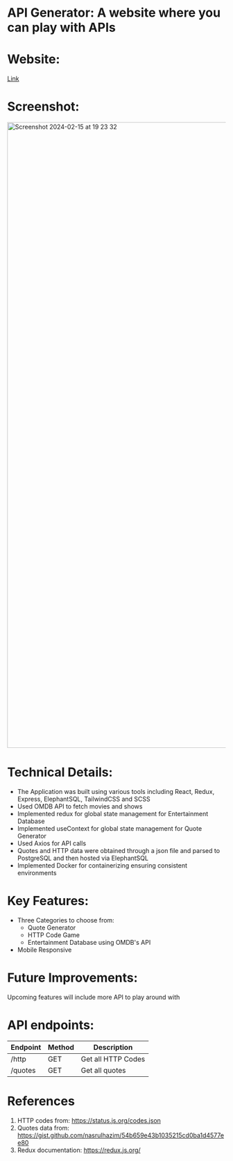 # API Generator: A website where you can play with APIs

# Website:

<a href="https://api-generator-frontend.vercel.app/" target="_blank">Link</a>

# Screenshot:

<img width="1440" alt="Screenshot 2024-02-15 at 19 23 32" src="https://github.com/badri119/API-Generator/assets/90651004/c7d74d83-c016-40c5-bc9f-98fe6a46c58c">


# Technical Details:

- The Application was built using various tools including React, Redux, Express, ElephantSQL, TailwindCSS and SCSS
- Used OMDB API to fetch movies and shows
- Implemented redux for global state management for Entertainment Database
- Implemented useContext for global state management for Quote Generator
- Used Axios for API calls
- Quotes and HTTP data were obtained through a json file and parsed to PostgreSQL and then hosted via ElephantSQL
- Implemented Docker for containerizing ensuring consistent environments

# Key Features:

- Three Categories to choose from:
  - Quote Generator
  - HTTP Code Game
  - Entertainment Database using OMDB's API
- Mobile Responsive

# Future Improvements:

Upcoming features will include more API to play around with

# API endpoints:

| Endpoint | Method | Description        |
| -------- | ------ | ------------------ |
| /http    | GET    | Get all HTTP Codes |
| /quotes  | GET    | Get all quotes     |

# References

1. HTTP codes from: https://status.js.org/codes.json
2. Quotes data from: https://gist.github.com/nasrulhazim/54b659e43b1035215cd0ba1d4577ee80
3. Redux documentation: https://redux.js.org/
